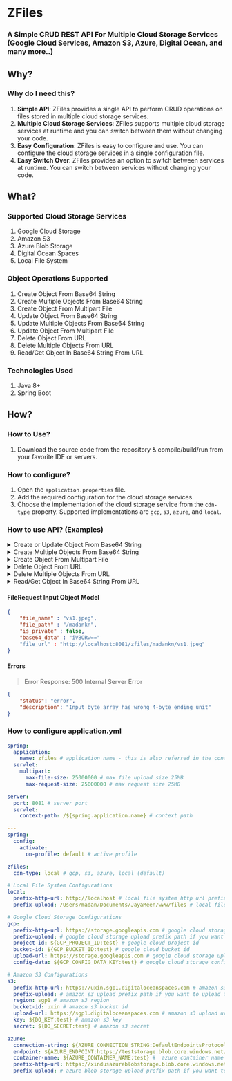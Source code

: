 # ZFiles
### A Simple CRUD REST API For Multiple Cloud Storage Services (Google Cloud Services, Amazon S3, Azure, Digital Ocean, and many more..)

## Why?
### Why do I need this?
1. **Simple API**: ZFiles provides a single API to perform CRUD operations on files stored in multiple cloud storage services.
2. **Multiple Cloud Storage Services**: ZFiles supports multiple cloud storage services at runtime and you can switch between them without changing your code.
3. **Easy Configuration**: ZFiles is easy to configure and use. You can configure the cloud storage services in a single configuration file.
4. **Easy Switch Over**: ZFiles provides an option to switch between services at runtime. You can switch between services without changing your code.

## What?
### Supported Cloud Storage Services
1. Google Cloud Storage
2. Amazon S3
3. Azure Blob Storage
4. Digital Ocean Spaces
5. Local File System

### Object Operations Supported
1. Create Object From Base64 String
2. Create Multiple Objects From Base64 String
3. Create Object From Multipart File
4. Update Object From Base64 String
5. Update Multiple Objects From Base64 String
6. Update Object From Multipart File
7. Delete Object From URL
8. Delete Multiple Objects From URL
9. Read/Get Object In Base64 String From URL

### Technologies Used
1. Java 8+
2. Spring Boot

## How?
### How to Use?
1. Download the source code from the repository & compile/build/run from your favorite IDE or servers.

### How to configure?
1. Open the `application.properties` file.
2. Add the required configuration for the cloud storage services.
3. Choose the implementation of the cloud storage service from the `cdn-type` property. Supported implementations are `gcp`, `s3`, `azure`, and `local`.

### How to use API? (Examples)
<details>
<summary> 
Create  or Update Object From Base64 String
</summary>

Methods: POST, PUT

Path:  /zfiles/api/object/base64

Request Body:
```json
{
    "file_name" : "vs1.jpeg",
    "file_path" : "/madankn",
    "is_private" : false,
    "base64_data" : "iVBORw=="
}
```
Success Response: 200 OK
```json
{
    "status": "ok",
    "data": [
        "https://aadsf.blob.core.windows.net/mycontainer/madankn%2Fvs1.jpeg?sv=2023-11-03&se=2034-05-07T06%3A45%&sr=b&sp=r&sig=iPCrHk%%3D"
    ]
}
```
</details>


<details>
<summary>  Create Multiple Objects From Base64 String </summary>

Methods: POST, PUT

Path:  /zfiles/api/object/base64/multiple

Request Body:
```json
[
  {
    "file_name" : "vs1.jpeg",
    "file_path" : "/madankn",
    "is_private" : false,
    "base64_data" : "iVBORw=="
}, {
    "file_name" : "vs2.jpeg",
    "file_path" : "/madankn",
    "is_private" : false,
    "base64_data" : "iVBORw=="
  }
]
```
Success Response: 200 OK
```json
{
    "status": "ok",
    "data": [
        "https://aadsf.blob.core.windows.net/mycontainer/madankn%2Fvs1.jpeg?sv=2023-11-03&se=2034-05-07T06%3A45%&sr=b&sp=r&sig=iPCrHk%%3D", 
        "https://aadsf.blob.core.windows.net/mycontainer/madankn%2Fvs2.jpeg?sv=2023-11-03&se=2034-05-07T06%3A45%&sr=b&sp=r&sig=iPCrHk%%3D"
    ]
}
```
</details>

<details>
<summary> 
Create Object From Multipart File
</summary>

Methods: POST, PUT

Path: /zfiles/api/object/file

Form Data:
```
curl --location 'http://localhost:8081/zfiles/api/object/file' \
--form 'file=@"/Users/madan/Downloads/VS.jpeg"' \
--form 'file_path="/madankn/test"' \
--form 'is_private="false"'
```

Success Response: 200 OK
```json
{
    "status": "ok",
    "data": [
        "https://aadsf.blob.core.windows.net/mycontainer/madankn%2Fvs1.jpeg?sv=2023-11-03&se=2034-05-07T06%3A45%&sr=b&sp=r&sig=iPCrHk%%3D"
    ]
}
```
</details>

<details>
<summary> 
Delete Object From URL
</summary>

Methods: DELETE

Path:  /zfiles/api/object

Request Body:
```json
{
    "file_url" : "http:/localhost:8081/madankn/vs1.jpeg"
}
```
Success Response: 200 OK
```json
{
    "status": "ok",
    "data": [
        true
    ]
}
```
</details>

<details>
<summary> 
Delete Multiple Objects From URL
</summary>

Methods: DELETE

Path:  /zfiles/api/object/multiple

Request Body:
```json
[
    {
        "file_url" : "http:/localhost:8081/madankn/vs1.jpeg"
    }, {
        "file_url" : "http:/localhost:8081/madankn/vs2.jpeg"
    }
]
```
Success Response: 200 OK
```json
{
    "status": "ok",
    "data": [
        true,
        true
    ]
}
```
</details>

<details>
<summary> 
Read/Get Object In Base64 String From URL
</summary>

Methods: POST, PUT

Path:  /zfiles/api/object/base64

Request Body:
```json
{
    "file_url" : "https://storageaccount.blob.core.windows.net/mycontainer/madankn%2Fvs1.jpeg?sv=2023-11-03&se=2034-05-07T08%asdf%3A19Z&sr=b&sp=r&sig=49%asd%3D"
}
```
Success Response: 200 OK
```json
{
    "status": "ok",
    "data": [
        "iVBORw=="
    ]
}
```
</details>

#### FileRequest Input Object Model
```json 
{
    "file_name" : "vs1.jpeg",
    "file_path" : "/madankn",
    "is_private" : false,
    "base64_data" : "iVBORw=="
    "file_url" : "http://localhost:8081/zfiles/madankn/vs1.jpeg"
}
```

#### Errors

> Error Response: 500 Internal Server Error
```json
{
    "status": "error",
    "description": "Input byte array has wrong 4-byte ending unit"
}
```

### How to configure application.yml
```yaml
spring:
  application:
    name: zfiles # application name - this is also referred in the context path
  servlet:
    multipart:
      max-file-size: 25000000 # max file upload size 25MB
      max-request-size: 25000000 # max request size 25MB

server:
  port: 8081 # server port
  servlet:
    context-path: /${spring.application.name} # context path

---
spring:
  config:
    activate:
      on-profile: default # active profile

zfiles:
  cdn-type: local # gcp, s3, azure, local (default)

# Local File System Configurations
local:
  prefix-http-url: http://localhost # local file system http url prefix - You can use this to serve the files from the http server using apache/nginx
  prefix-upload: /Users/madan/Documents/JayaMeen/www/files # local file system upload prefix path

# Google Cloud Storage Configurations
gcp:
  prefix-http-url: https://storage.googleapis.com # google cloud storage http url prefix
  prefix-upload: # google cloud storage upload prefix path if you want to upload the files to a specific folder
  project-id: ${GCP_PROJECT_ID:test} # google cloud project id
  bucket-id: ${GCP_BUCKET_ID:test} # google cloud bucket id
  upload-url: https://storage.googleapis.com # google cloud storage upload url
  config-data: ${GCP_CONFIG_DATA_KEY:test} # google cloud storage config data key

# Amazon S3 Configurations
s3:
  prefix-http-url: https://uxin.sgp1.digitaloceanspaces.com # amazon s3 http url prefix
  prefix-upload: # amazon s3 upload prefix path if you want to upload the files to a specific folder
  region: sgp1 # amazon s3 region
  bucket-id: uxin # amazon s3 bucket id
  upload-url: https://sgp1.digitaloceanspaces.com # amazon s3 upload url
  key: ${DO_KEY:test} # amazon s3 key
  secret: ${DO_SECRET:test} # amazon s3 secret

azure:
  connection-string: ${AZURE_CONNECTION_STRING:DefaultEndpointsProtocol=https;AccountName=teststorage;AccountKey=yourkey;EndpointSuffix=core.windows.net} # azure connection string
  endpoint: ${AZURE_ENDPOINT:https://teststorage.blob.core.windows.net/} # azure endpoint
  container-name: ${AZURE_CONTAINER_NAME:test} #  azure container name
  prefix-http-url: https://xindusazureblobstorage.blob.core.windows.net # azure blob storage http url prefix
  prefix-upload: # azure blob storage upload prefix path if you want to upload the files to a specific folder

```



